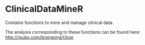 # ClinicalDataMineR
Contains functions to mine and manage clinical data.


The analysis corresponding to these functions can be found here:
http://rpubs.com/brengong/Ulcer
